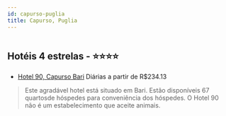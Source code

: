 ```yaml
---
id: capurso-puglia
title: Capurso, Puglia
---
```


<center><img src="https://assets.cosmos-data.com/1/07c674be2fcf5e07b154ece392da5044-378593.jpg" alt="" /></center>


## Hotéis 4 estrelas - ⭐️⭐️⭐️⭐️

-    [Hotel 90, Capurso Bari](https://www.hurb.com/hoteis/capurso/hotel-90-capurso-bari-JNP-JP345517?cmp=18055) Diárias a partir de R$234.13
   > Este agradável hotel está situado em Bari. Estão disponíveis 67 quartosde hóspedes para conveniência dos hóspedes. O Hotel 90 não é um estabelecimento que aceite animais. 
